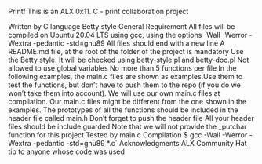 Printf
This is an ALX 0x11. C - print collaboration project

Written by
C language
Betty style
General Requirement
All files will be compiled on Ubuntu 20.04 LTS using gcc, using the options -Wall -Werror -Wextra -pedantic -std=gnu89
All files should end with a new line
A README.md file, at the root of the folder of the project is mandatory
Use the Betty style. It will be checked using betty-style.pl and betty-doc.pl
Not allowed to use global variables
No more than 5 functions per file
In the following examples, the main.c files are shown as examples.Use them to test the functions, but don’t have to push them to the repo (if you do we won’t take them into account). We will use our own main.c files at compilation. Our main.c files might be different from the one shown in the examples.
The prototypes of all the functions should be included in the header file called main.h
Don’t forget to push the header file
All your header files should be include guarded
Note that we will not provide the _putchar function for this project
Tested by
main.c
Compilation
$ gcc -Wall -Werror -Wextra -pedantic -std=gnu89 *.c`
Acknowledgments
ALX Community
Hat tip to anyone whose code was used
